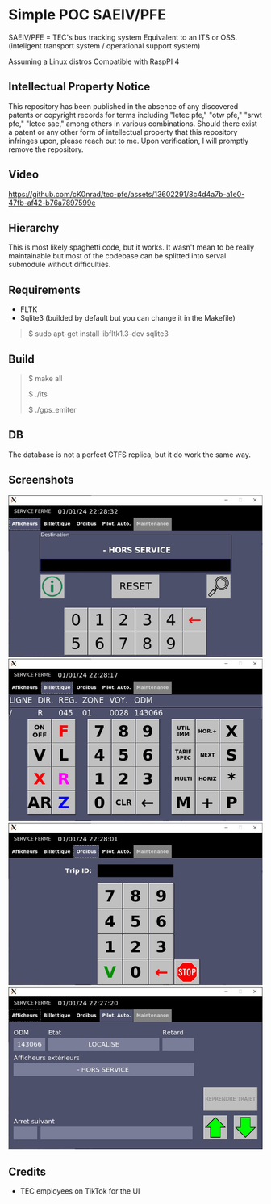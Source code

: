 # Simple POC SAEIV/PFE

SAEIV/PFE = TEC's bus tracking system
Equivalent to an ITS or OSS.
(inteligent transport system / operational support system)

Assuming a Linux distros
Compatible with RaspPI 4

## Intellectual Property Notice

This repository has been published in the absence of any discovered patents or copyright records for terms including "letec pfe," "otw pfe," "srwt pfe," "letec sae," among others in various combinations. Should there exist a patent or any other form of intellectual property that this repository infringes upon, please reach out to me. Upon verification, I will promptly remove the repository.

## Video

https://github.com/cK0nrad/tec-pfe/assets/13602291/8c4d4a7b-a1e0-47fb-af42-b76a7897599e

## Hierarchy

This is most likely spaghetti code, but it works. It wasn't mean to be really maintainable but most of the codebase can be splitted into serval submodule without difficulties.

## Requirements

- FLTK
- Sqlite3 (builded by default but you can change it in the Makefile)

> $ sudo apt-get install libfltk1.3-dev sqlite3

## Build

> $ make all
> 
> $ ./its
> 
> $ ./gps_emiter

## DB

The database is not a perfect GTFS replica, but it do work the same way.

## Screenshots

![afficheur](https://raw.githubusercontent.com/cK0nrad/tec-pfe/main/screenshot/afficheur.jpg)
![billetique](https://raw.githubusercontent.com/cK0nrad/tec-pfe/main/screenshot/billetique.jpg)
![ordibus](https://raw.githubusercontent.com/cK0nrad/tec-pfe/main/screenshot/ordibus.jpg)
![AutoPilot](https://raw.githubusercontent.com/cK0nrad/tec-pfe/main/screenshot/Capture.jpg)

## Credits

- TEC employees on TikTok for the UI

